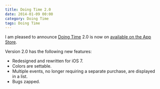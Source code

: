 ```yaml
---
title: Doing Time 2.0
date: 2014-01-09 00:00
category: Doing Time
tags: Doing Time
---
```


I am pleased to announce [Doing Time](/doing-time) 2.0 is now on [available on the App Store](http://itunes.apple.com/us/app/doing-time/id416919186?mt=8&ls=1).

Version 2.0 has the following new features:

-   Redesigned and rewritten for iOS 7.
-   Colors are settable.
-   Multiple events, no longer requiring a separate purchase, are displayed in a list.
-   Bugs zapped.
